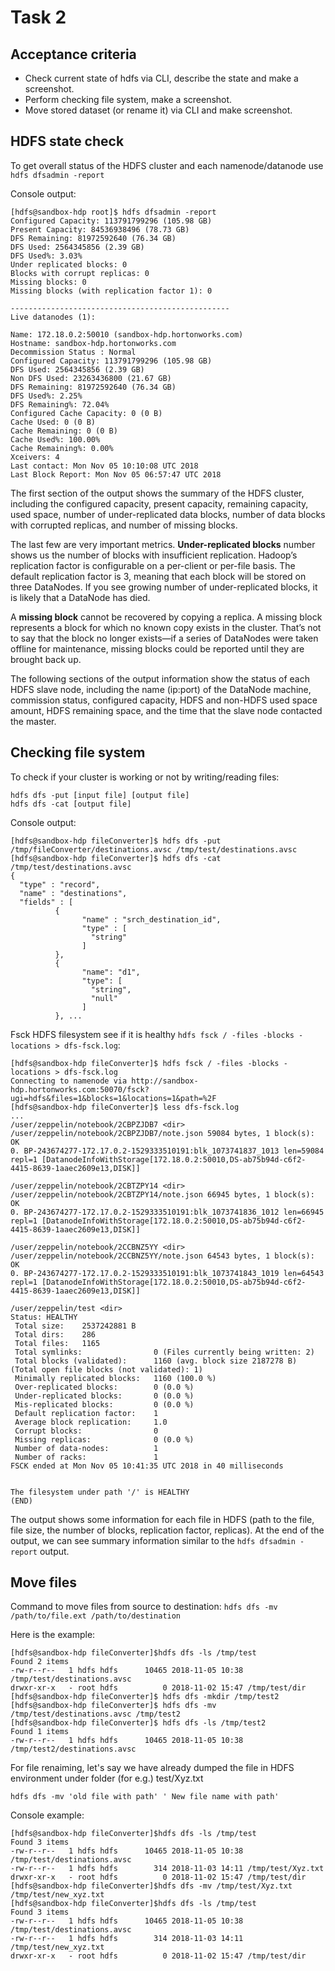 # Task 2
## Acceptance criteria
- Check current state of hdfs via CLI, describe the state and make a screenshot.
- Perform checking file system, make a screenshot.
- Move stored dataset (or rename it) via CLI and make screenshot.

## HDFS state check

To get overall status of the HDFS cluster and each namenode/datanode use ```hdfs dfsadmin -report  ```

Console output:
```shell
[hdfs@sandbox-hdp root]$ hdfs dfsadmin -report                                                                                                                                                                
Configured Capacity: 113791799296 (105.98 GB)                                                                                                                                                                 
Present Capacity: 84536938496 (78.73 GB)                                                                                                                                                                      
DFS Remaining: 81972592640 (76.34 GB)                                                                                                                                                                         
DFS Used: 2564345856 (2.39 GB)                                                                                                                                                                                
DFS Used%: 3.03%                                                                                                                                                                                              
Under replicated blocks: 0                                                                                                                                                                                    
Blocks with corrupt replicas: 0                                                                                                                                                                               
Missing blocks: 0                                                                                                                                                                                             
Missing blocks (with replication factor 1): 0                                                                                                                                                                 
                                                                                                                                                                                                              
-------------------------------------------------                                                                                                                                                             
Live datanodes (1):                                                                                                                                                                                           
                                                                                                                                                                                                              
Name: 172.18.0.2:50010 (sandbox-hdp.hortonworks.com)                                                                                                                                                          
Hostname: sandbox-hdp.hortonworks.com                                                                                                                                                                         
Decommission Status : Normal                                                                                                                                                                                  
Configured Capacity: 113791799296 (105.98 GB)                                                                                                                                                                 
DFS Used: 2564345856 (2.39 GB)                                                                                                                                                                                
Non DFS Used: 23263436800 (21.67 GB)                                                                                                                                                                          
DFS Remaining: 81972592640 (76.34 GB)                                                                                                                                                                         
DFS Used%: 2.25%                                                                                                                                                                                              
DFS Remaining%: 72.04%                                                                                                                                                                                        
Configured Cache Capacity: 0 (0 B)                                                                                                                                                                            
Cache Used: 0 (0 B)                                                                                                                                                                                           
Cache Remaining: 0 (0 B)                                                                                                                                                                                      
Cache Used%: 100.00%                                                                                                                                                                                          
Cache Remaining%: 0.00%                                                                                                                                                                                       
Xceivers: 4                                                                                                                                                                                                   
Last contact: Mon Nov 05 10:10:08 UTC 2018                                                                                                                                                                    
Last Block Report: Mon Nov 05 06:57:47 UTC 2018                                                   
```

The first section of the output shows the summary of the HDFS cluster, including the configured capacity, present capacity, remaining capacity, used space, number of under-replicated data blocks, number of data blocks with corrupted replicas, and number of missing blocks.

The last few are very important metrics. **Under-replicated blocks** number shows us the number of blocks with insufficient replication. Hadoop’s replication factor is configurable on a per-client or per-file basis. The default replication factor is 3, meaning that each block will be stored on three DataNodes. If you see growing number of under-replicated blocks, it is likely that a DataNode has died. 

A **missing block** cannot be recovered by copying a replica. A missing block represents a block for which no known copy exists in the cluster. That’s not to say that the block no longer exists—if a series of DataNodes were taken offline for maintenance, missing blocks could be reported until they are brought back up.

The following sections of the output information show the status of each HDFS slave node, including the name (ip:port) of the DataNode machine, commission status, configured capacity, HDFS and non-HDFS used space amount, HDFS remaining space, and the time that the slave node contacted the master.

## Checking file system

To check if your cluster is working or not by writing/reading files:
```
hdfs dfs -put [input file] [output file]
hdfs dfs -cat [output file]
```
Console output:
```shell
[hdfs@sandbox-hdp fileConverter]$ hdfs dfs -put /tmp/fileConverter/destinations.avsc /tmp/test/destinations.avsc                                                                                              
[hdfs@sandbox-hdp fileConverter]$ hdfs dfs -cat /tmp/test/destinations.avsc                                                                                                                                   
{                                                                                                                                                                                                             
  "type" : "record",                                                                                                                                                                                          
  "name" : "destinations",                                                                                                                                                                                    
  "fields" : [                                                                                                                                                                                                
          {                                                                                                                                                                                                   
                "name" : "srch_destination_id",                                                                                                                                                               
                "type" : [                                                                                                                                                                                    
                  "string"                                                                                                                                                                                    
                ]                                                                                                                                                                                             
          },                                                                                                                                                                                                  
          {                                                                                                                                                                                                   
                "name": "d1",                                                                                                                                                                                 
                "type": [                                                                                                                                                                                     
                  "string",                                                                                                                                                                                   
                  "null"                                                                                                                                                                                      
                ]                                                                                                                                                                                             
          }, ...                                                                                                                                                                                                
```
Fsck HDFS filesystem see if it is healthy ```hdfs fsck / -files -blocks -locations > dfs-fsck.log```:

```shell
[hdfs@sandbox-hdp fileConverter]$ hdfs fsck / -files -blocks -locations > dfs-fsck.log                                                                                                                        
Connecting to namenode via http://sandbox-hdp.hortonworks.com:50070/fsck?ugi=hdfs&files=1&blocks=1&locations=1&path=%2F
[hdfs@sandbox-hdp fileConverter]$ less dfs-fsck.log                                                                                                                                                           
...
/user/zeppelin/notebook/2CBPZJDB7 <dir>                                                                                                                                                                       
/user/zeppelin/notebook/2CBPZJDB7/note.json 59084 bytes, 1 block(s):  OK                                                                                                                                      
0. BP-243674277-172.17.0.2-1529333510191:blk_1073741837_1013 len=59084 repl=1 [DatanodeInfoWithStorage[172.18.0.2:50010,DS-ab75b94d-c6f2-4415-8639-1aaec2609e13,DISK]]                                        
                                                                                                                                                                                                              
/user/zeppelin/notebook/2CBTZPY14 <dir>                                                                                                                                                                       
/user/zeppelin/notebook/2CBTZPY14/note.json 66945 bytes, 1 block(s):  OK                                                                                                                                      
0. BP-243674277-172.17.0.2-1529333510191:blk_1073741836_1012 len=66945 repl=1 [DatanodeInfoWithStorage[172.18.0.2:50010,DS-ab75b94d-c6f2-4415-8639-1aaec2609e13,DISK]]                                        
                                                                                                                                                                                                              
/user/zeppelin/notebook/2CCBNZ5YY <dir>                                                                                                                                                                       
/user/zeppelin/notebook/2CCBNZ5YY/note.json 64543 bytes, 1 block(s):  OK                                                                                                                                      
0. BP-243674277-172.17.0.2-1529333510191:blk_1073741843_1019 len=64543 repl=1 [DatanodeInfoWithStorage[172.18.0.2:50010,DS-ab75b94d-c6f2-4415-8639-1aaec2609e13,DISK]]                                        
                                                                                                                                                                                                              
/user/zeppelin/test <dir>                                                                                                                                                                                     
Status: HEALTHY                                                                                                                                                                                               
 Total size:    2537242881 B                                                                                                                                                                                  
 Total dirs:    286                                                                                                                                                                                           
 Total files:   1165                                                                                                                                                                                          
 Total symlinks:                0 (Files currently being written: 2)                                                                                                                                          
 Total blocks (validated):      1160 (avg. block size 2187278 B) (Total open file blocks (not validated): 1)                                                                                                  
 Minimally replicated blocks:   1160 (100.0 %)                                                                                                                                                                
 Over-replicated blocks:        0 (0.0 %)                                                                                                                                                                     
 Under-replicated blocks:       0 (0.0 %)                                                                                                                                                                     
 Mis-replicated blocks:         0 (0.0 %)                                                                                                                                                                     
 Default replication factor:    1                                                                                                                                                                             
 Average block replication:     1.0                                                                                                                                                                           
 Corrupt blocks:                0                                                                                                                                                                             
 Missing replicas:              0 (0.0 %)                                                                                                                                                                     
 Number of data-nodes:          1                                                                                                                                                                             
 Number of racks:               1                                                                                                                                                                             
FSCK ended at Mon Nov 05 10:41:35 UTC 2018 in 40 milliseconds                                                                                                                                                 
                                                                                                                                                                                                              
                                                                                                                                                                                                              
The filesystem under path '/' is HEALTHY                                                                                                                                                                      
(END)
```
The output shows some information for each file in HDFS (path to the file, file size, the number of blocks, replication factor, replicas). At the end of the output, we can see summary information similar to the ```hdfs dfsadmin -report``` output.

## Move files

Command to move files from source to destination: ```hdfs dfs -mv /path/to/file.ext /path/to/destination```

Here is the example:
```shell
[hdfs@sandbox-hdp fileConverter]$hdfs dfs -ls /tmp/test                                                                                                                                                                  
Found 2 items
-rw-r--r--   1 hdfs hdfs      10465 2018-11-05 10:38 /tmp/test/destinations.avsc
drwxr-xr-x   - root hdfs          0 2018-11-02 15:47 /tmp/test/dir
[hdfs@sandbox-hdp fileConverter]$ hdfs dfs -mkdir /tmp/test2                                                                                                                                                  
[hdfs@sandbox-hdp fileConverter]$ hdfs dfs -mv /tmp/test/destinations.avsc /tmp/test2                                                                                                                         
[hdfs@sandbox-hdp fileConverter]$ hdfs dfs -ls /tmp/test2
Found 1 items
-rw-r--r--   1 hdfs hdfs      10465 2018-11-05 10:38 /tmp/test2/destinations.avsc
```
For file renaiming, let's say we have already dumped the file in HDFS environment under folder (for e.g.) test/Xyz.txt

```hdfs dfs -mv 'old file with path' ' New file name with path'```

Console example:

```shell
[hdfs@sandbox-hdp fileConverter]$hdfs dfs -ls /tmp/test                                                                                                                                                                  
Found 3 items
-rw-r--r--   1 hdfs hdfs      10465 2018-11-05 10:38 /tmp/test/destinations.avsc
-rw-r--r--   1 hdfs hdfs        314 2018-11-03 14:11 /tmp/test/Xyz.txt
drwxr-xr-x   - root hdfs          0 2018-11-02 15:47 /tmp/test/dir
[hdfs@sandbox-hdp fileConverter]$hdfs dfs -mv /tmp/test/Xyz.txt /tmp/test/new_xyz.txt
[hdfs@sandbox-hdp fileConverter]$hdfs dfs -ls /tmp/test                                                                                                                                                                  
Found 3 items
-rw-r--r--   1 hdfs hdfs      10465 2018-11-05 10:38 /tmp/test/destinations.avsc
-rw-r--r--   1 hdfs hdfs        314 2018-11-03 14:11 /tmp/test/new_xyz.txt
drwxr-xr-x   - root hdfs          0 2018-11-02 15:47 /tmp/test/dir
```
